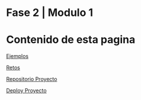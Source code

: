 # Fase 2 | Modulo 1

# Contenido de esta pagina

[Ejemplos](src/docs/ejemplos.md)

[Retos](src/docs/retos.md)


[Repositorio Proyecto](https://github.com/14030598/santander-back-proyecto)

[Deploy Proyecto](https://14030598.github.io/santander-back-proyecto/)
